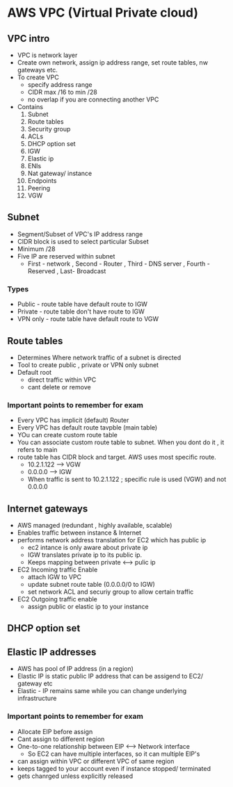 # AWS VPC (Virtual Private cloud)
## VPC intro
* VPC is network layer
* Create own network, assign ip address range, set route tables, nw gateways etc.
* To create VPC
    * specify address range
    * CIDR max /16 to min /28
    * no overlap if you are connecting another VPC
* Contains
    1. Subnet
    2. Route tables
    3. Security group
    4. ACLs
    5. DHCP option set
    6. IGW
    7. Elastic ip
    8. ENIs
    9. Nat gateway/ instance
    10. Endpoints
    11. Peering
    12. VGW
## Subnet
* Segment/Subset of VPC's IP address range
* CIDR block is used to select particular Subset
* Minimum /28 
* Five IP are reserved within subnet
    * First - network , Second - Router , Third - DNS server , Fourth -Reserved , Last- Broadcast
### Types
* Public - route table have default route to IGW
* Private - route table don't have route to IGW     
* VPN only - route table have default route to VGW
## Route tables
* Determines Where network traffic of a subnet is directed
* Tool to create public , private or VPN only subnet
* Default root 
    * direct traffic within VPC
    * cant delete or remove
### Important points to remember for exam
* Every VPC has implicit (default)  Router
* Every VPC has default route tavpble (main table)
* YOu can create custom route table
* You can associate custom route table to subnet. When you dont do it , it refers to main
* route table has CIDR block and target. AWS uses most specific route. 
    * 10.2.1.122 --> VGW 
    * 0.0.0.0 --> IGW
    * When traffic is sent to 10.2.1.122 ; specific rule is used (VGW) and not 0.0.0.0
## Internet gateways
* AWS managed (redundant , highly available, scalable)
* Enables traffic between instance & Internet
* performs network address translation for EC2 which has public ip
    * ec2 intance is only aware about private ip
    * IGW translates private ip to its public ip.
    * Keeps mapping between private <--> pulic ip
* EC2 Incoming traffic Enable
    * attach IGW to VPC
    * update subnet route table (0.0.0.0/0 to IGW)
    * set network ACL and securiy group to allow certain traffic
* EC2 Outgoing traffic enable 
    * assign public or elastic ip to your instance
## DHCP option set
## Elastic IP addresses
* AWS has pool of IP address (in a region)
* Elastic IP is static public IP address that can be assigend to EC2/ gateway etc
* Elastic - IP remains same while you can change underlying infrastructure
### Important points to remember for exam
* Allocate EIP before assign
* Cant assign to different region
* One-to-one relationship between EIP <--> Network interface
    * So EC2 can have multiple interfaces, so it can multiple EIP's
* can assign within VPC or different VPC of same region
* keeps tagged to your account even if instance stopped/ terminated
* gets chanrged unless explicitly released  